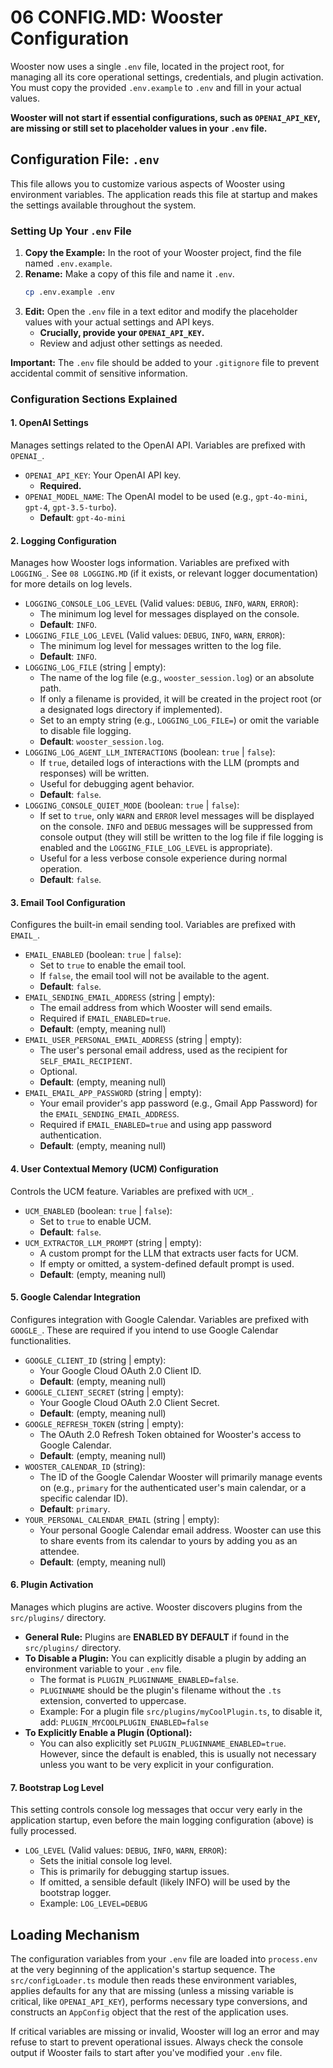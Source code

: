 # 06 CONFIG.MD: Wooster Configuration

Wooster now uses a single `.env` file, located in the project root, for managing all its core operational settings, credentials, and plugin activation. You must copy the provided `.env.example` to `.env` and fill in your actual values.

**Wooster will not start if essential configurations, such as `OPENAI_API_KEY`, are missing or still set to placeholder values in your `.env` file.**

## Configuration File: `.env`

This file allows you to customize various aspects of Wooster using environment variables. The application reads this file at startup and makes the settings available throughout the system.

### Setting Up Your `.env` File

1.  **Copy the Example:** In the root of your Wooster project, find the file named `.env.example`.
2.  **Rename:** Make a copy of this file and name it `.env`.
    ```bash
    cp .env.example .env
    ```
3.  **Edit:** Open the `.env` file in a text editor and modify the placeholder values with your actual settings and API keys.
    *   **Crucially, provide your `OPENAI_API_KEY`.**
    *   Review and adjust other settings as needed.

**Important:** The `.env` file should be added to your `.gitignore` file to prevent accidental commit of sensitive information.

### Configuration Sections Explained

#### 1. OpenAI Settings

Manages settings related to the OpenAI API. Variables are prefixed with `OPENAI_`.

-   `OPENAI_API_KEY`: Your OpenAI API key.
    -   **Required.**
-   `OPENAI_MODEL_NAME`: The OpenAI model to be used (e.g., `gpt-4o-mini`, `gpt-4`, `gpt-3.5-turbo`).
    -   **Default**: `gpt-4o-mini`

#### 2. Logging Configuration

Manages how Wooster logs information. Variables are prefixed with `LOGGING_`. See `08 LOGGING.MD` (if it exists, or relevant logger documentation) for more details on log levels.

-   `LOGGING_CONSOLE_LOG_LEVEL` (Valid values: `DEBUG`, `INFO`, `WARN`, `ERROR`):
    -   The minimum log level for messages displayed on the console.
    -   **Default**: `INFO`.
-   `LOGGING_FILE_LOG_LEVEL` (Valid values: `DEBUG`, `INFO`, `WARN`, `ERROR`):
    -   The minimum log level for messages written to the log file.
    -   **Default**: `INFO`.
-   `LOGGING_LOG_FILE` (string | empty):
    -   The name of the log file (e.g., `wooster_session.log`) or an absolute path.
    -   If only a filename is provided, it will be created in the project root (or a designated logs directory if implemented).
    -   Set to an empty string (e.g., `LOGGING_LOG_FILE=`) or omit the variable to disable file logging.
    -   **Default**: `wooster_session.log`.
-   `LOGGING_LOG_AGENT_LLM_INTERACTIONS` (boolean: `true` | `false`):
    -   If `true`, detailed logs of interactions with the LLM (prompts and responses) will be written.
    -   Useful for debugging agent behavior.
    -   **Default**: `false`.
-   `LOGGING_CONSOLE_QUIET_MODE` (boolean: `true` | `false`):
    -   If set to `true`, only `WARN` and `ERROR` level messages will be displayed on the console. `INFO` and `DEBUG` messages will be suppressed from console output (they will still be written to the log file if file logging is enabled and the `LOGGING_FILE_LOG_LEVEL` is appropriate).
    -   Useful for a less verbose console experience during normal operation.
    -   **Default**: `false`.

#### 3. Email Tool Configuration

Configures the built-in email sending tool. Variables are prefixed with `EMAIL_`.

-   `EMAIL_ENABLED` (boolean: `true` | `false`):
    -   Set to `true` to enable the email tool.
    -   If `false`, the email tool will not be available to the agent.
    -   **Default**: `false`.
-   `EMAIL_SENDING_EMAIL_ADDRESS` (string | empty):
    -   The email address from which Wooster will send emails.
    -   Required if `EMAIL_ENABLED=true`.
    -   **Default**: (empty, meaning null)
-   `EMAIL_USER_PERSONAL_EMAIL_ADDRESS` (string | empty):
    -   The user's personal email address, used as the recipient for `SELF_EMAIL_RECIPIENT`.
    -   Optional.
    -   **Default**: (empty, meaning null)
-   `EMAIL_EMAIL_APP_PASSWORD` (string | empty):
    -   Your email provider's app password (e.g., Gmail App Password) for the `EMAIL_SENDING_EMAIL_ADDRESS`.
    -   Required if `EMAIL_ENABLED=true` and using app password authentication.
    -   **Default**: (empty, meaning null)

#### 4. User Contextual Memory (UCM) Configuration

Controls the UCM feature. Variables are prefixed with `UCM_`.

-   `UCM_ENABLED` (boolean: `true` | `false`):
    -   Set to `true` to enable UCM.
    -   **Default**: `false`.
-   `UCM_EXTRACTOR_LLM_PROMPT` (string | empty):
    -   A custom prompt for the LLM that extracts user facts for UCM.
    -   If empty or omitted, a system-defined default prompt is used.
    -   **Default**: (empty, meaning null)

#### 5. Google Calendar Integration

Configures integration with Google Calendar. Variables are prefixed with `GOOGLE_`. These are required if you intend to use Google Calendar functionalities.

-   `GOOGLE_CLIENT_ID` (string | empty):
    -   Your Google Cloud OAuth 2.0 Client ID.
    -   **Default**: (empty, meaning null)
-   `GOOGLE_CLIENT_SECRET` (string | empty):
    -   Your Google Cloud OAuth 2.0 Client Secret.
    -   **Default**: (empty, meaning null)
-   `GOOGLE_REFRESH_TOKEN` (string | empty):
    -   The OAuth 2.0 Refresh Token obtained for Wooster's access to Google Calendar.
    -   **Default**: (empty, meaning null)
-   `WOOSTER_CALENDAR_ID` (string):
    -   The ID of the Google Calendar Wooster will primarily manage events on (e.g., `primary` for the authenticated user's main calendar, or a specific calendar ID).
    -   **Default**: `primary`.
-   `YOUR_PERSONAL_CALENDAR_EMAIL` (string | empty):
    -   Your personal Google Calendar email address. Wooster can use this to share events from its calendar to yours by adding you as an attendee.
    -   **Default**: (empty, meaning null)

#### 6. Plugin Activation

Manages which plugins are active. Wooster discovers plugins from the `src/plugins/` directory.

-   **General Rule:** Plugins are **ENABLED BY DEFAULT** if found in the `src/plugins/` directory.
-   **To Disable a Plugin:** You can explicitly disable a plugin by adding an environment variable to your `.env` file.
    -   The format is `PLUGIN_PLUGINNAME_ENABLED=false`.
    -   `PLUGINNAME` should be the plugin's filename without the `.ts` extension, converted to uppercase.
    -   Example: For a plugin file `src/plugins/myCoolPlugin.ts`, to disable it, add:
        `PLUGIN_MYCOOLPLUGIN_ENABLED=false`
-   **To Explicitly Enable a Plugin (Optional):**
    -   You can also explicitly set `PLUGIN_PLUGINNAME_ENABLED=true`. However, since the default is enabled, this is usually not necessary unless you want to be very explicit in your configuration.

#### 7. Bootstrap Log Level

This setting controls console log messages that occur very early in the application startup, even before the main logging configuration (above) is fully processed.

-   `LOG_LEVEL` (Valid values: `DEBUG`, `INFO`, `WARN`, `ERROR`):
    -   Sets the initial console log level.
    -   This is primarily for debugging startup issues.
    -   If omitted, a sensible default (likely INFO) will be used by the bootstrap logger.
    -   Example: `LOG_LEVEL=DEBUG`

## Loading Mechanism

The configuration variables from your `.env` file are loaded into `process.env` at the very beginning of the application's startup sequence. The `src/configLoader.ts` module then reads these environment variables, applies defaults for any that are missing (unless a missing variable is critical, like `OPENAI_API_KEY`), performs necessary type conversions, and constructs an `AppConfig` object that the rest of the application uses.

If critical variables are missing or invalid, Wooster will log an error and may refuse to start to prevent operational issues. Always check the console output if Wooster fails to start after you've modified your `.env` file. 